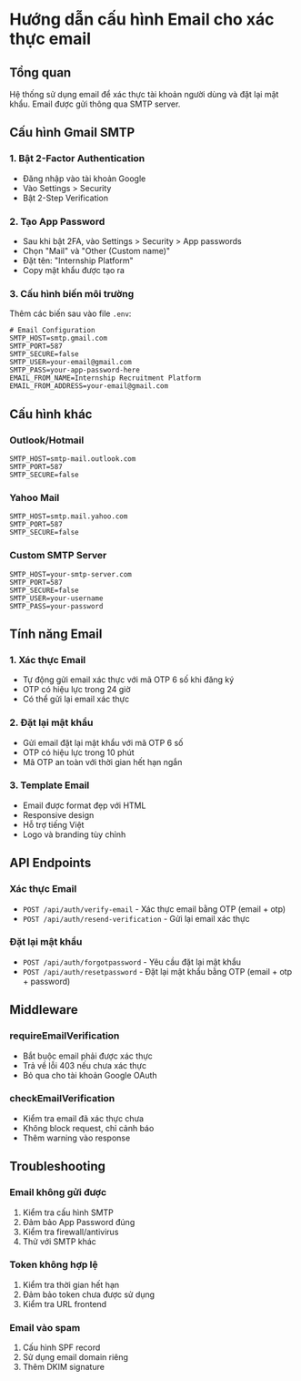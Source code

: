 # Hướng dẫn cấu hình Email cho xác thực email

## Tổng quan
Hệ thống sử dụng email để xác thực tài khoản người dùng và đặt lại mật khẩu. Email được gửi thông qua SMTP server.

## Cấu hình Gmail SMTP

### 1. Bật 2-Factor Authentication
- Đăng nhập vào tài khoản Google
- Vào Settings > Security
- Bật 2-Step Verification

### 2. Tạo App Password
- Sau khi bật 2FA, vào Settings > Security > App passwords
- Chọn "Mail" và "Other (Custom name)"
- Đặt tên: "Internship Platform"
- Copy mật khẩu được tạo ra

### 3. Cấu hình biến môi trường
Thêm các biến sau vào file `.env`:

```env
# Email Configuration
SMTP_HOST=smtp.gmail.com
SMTP_PORT=587
SMTP_SECURE=false
SMTP_USER=your-email@gmail.com
SMTP_PASS=your-app-password-here
EMAIL_FROM_NAME=Internship Recruitment Platform
EMAIL_FROM_ADDRESS=your-email@gmail.com
```

## Cấu hình khác

### Outlook/Hotmail
```env
SMTP_HOST=smtp-mail.outlook.com
SMTP_PORT=587
SMTP_SECURE=false
```

### Yahoo Mail
```env
SMTP_HOST=smtp.mail.yahoo.com
SMTP_PORT=587
SMTP_SECURE=false
```

### Custom SMTP Server
```env
SMTP_HOST=your-smtp-server.com
SMTP_PORT=587
SMTP_SECURE=false
SMTP_USER=your-username
SMTP_PASS=your-password
```

## Tính năng Email

### 1. Xác thực Email
- Tự động gửi email xác thực với mã OTP 6 số khi đăng ký
- OTP có hiệu lực trong 24 giờ
- Có thể gửi lại email xác thực

### 2. Đặt lại mật khẩu
- Gửi email đặt lại mật khẩu với mã OTP 6 số
- OTP có hiệu lực trong 10 phút
- Mã OTP an toàn với thời gian hết hạn ngắn

### 3. Template Email
- Email được format đẹp với HTML
- Responsive design
- Hỗ trợ tiếng Việt
- Logo và branding tùy chỉnh

## API Endpoints

### Xác thực Email
- `POST /api/auth/verify-email` - Xác thực email bằng OTP (email + otp)
- `POST /api/auth/resend-verification` - Gửi lại email xác thực

### Đặt lại mật khẩu
- `POST /api/auth/forgotpassword` - Yêu cầu đặt lại mật khẩu
- `POST /api/auth/resetpassword` - Đặt lại mật khẩu bằng OTP (email + otp + password)

## Middleware

### requireEmailVerification
- Bắt buộc email phải được xác thực
- Trả về lỗi 403 nếu chưa xác thực
- Bỏ qua cho tài khoản Google OAuth

### checkEmailVerification
- Kiểm tra email đã xác thực chưa
- Không block request, chỉ cảnh báo
- Thêm warning vào response

## Troubleshooting

### Email không gửi được
1. Kiểm tra cấu hình SMTP
2. Đảm bảo App Password đúng
3. Kiểm tra firewall/antivirus
4. Thử với SMTP khác

### Token không hợp lệ
1. Kiểm tra thời gian hết hạn
2. Đảm bảo token chưa được sử dụng
3. Kiểm tra URL frontend

### Email vào spam
1. Cấu hình SPF record
2. Sử dụng email domain riêng
3. Thêm DKIM signature
